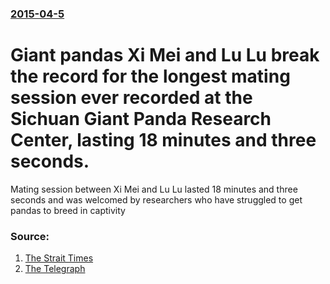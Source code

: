 ### [2015-04-5](/news/2015/04/5/index.md)

# Giant pandas Xi Mei and Lu Lu break the record for the longest mating session ever recorded at the Sichuan Giant Panda Research Center, lasting 18 minutes and three seconds. 

Mating session between Xi Mei and Lu Lu lasted 18 minutes and three seconds and was welcomed by researchers who have struggled to get pandas to breed in captivity


### Source:

1. [The Strait Times](http://www.straitstimes.com/news/asia/east-asia/story/pandas-breaks-record-mating-session-18-minutes-broadcast-online-20150405)
2. [The Telegraph](http://www.telegraph.co.uk/news/worldnews/asia/china/11516700/Giant-pandas-in-China-set-record-for-longest-recorded-sex-session.html)
